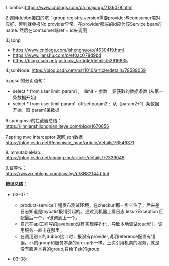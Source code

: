 1.lombok:https://www.cnblogs.com/daimajun/p/7136078.html  

2.调用dubbo接口的坑：group,registry,version需要provider与comsumer端对应好，否则就会报No provider异常。在provider那端的id应为该Service bean的name. 然后在comsumer端ref = id来调用

3.jsonp 
- https://www.cnblogs.com/ishenghuo/p/4630419.html  
- https://www.jianshu.com/p/ef0ac078d9bd
- https://blog.csdn.net/justnow_/article/details/53916835

4.jsonNode:
https://blog.csdn.net/mst1010/article/details/78589059

5.pgsql的分页语句：  
- select * from user limit  param1 ;    limit + 参数    要获取的数据条数 (从第一条数据开始)
- select * from user limit param1  offset param2 ;  从（param2+1）条数据开始，取 param1条数据

6.springmvc的拦截器总结：  
https://jinnianshilongnian.iteye.com/blog/1670856

7.spring mvc Interceptor 返回json数据  
https://blog.csdn.net/Reminisce_man/article/details/76546371

8.ImmutableMap:  
https://blog.csdn.net/anningzhu/article/details/77339048

9.幂等性：  
https://www.cnblogs.com/javalyy/p/8882144.html

**错误总结：**
- 03-07：
    - product-service工程发布测试环境，在checkurl那一步卡住了，后来差日志知道是mybatis报错引起的。通过到机器上看日志 less ?Exception 匹配最后一个，n键调到上一个。
    - 自己在api工程写的javabean没有实现序列化，导致本地调试touch时，调用服务一直卡在那里。
    - 在调用别人的dubbo接口时，报没有provider,说明reference配置有错误。zk的group和服务本身的group不一样。上次引用机票的服务，就是没有服务本身的group,只给了zk的group.

- 03-08:
